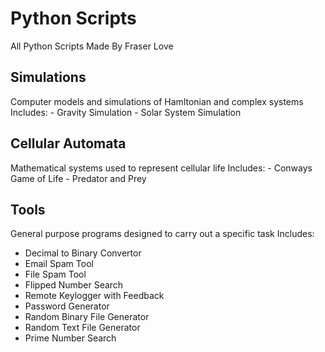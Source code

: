 # Python Scripts
All Python Scripts Made By Fraser Love

  ## Simulations
  Computer models and simulations of Hamltonian and complex systems
  Includes:
    - Gravity Simulation
    - Solar System Simulation
   
  ## Cellular Automata
  Mathematical systems used to represent cellular life
  Includes:
    - Conways Game of Life
    - Predator and Prey
    
  ## Tools
  General purpose programs designed to carry out a specific task
  Includes:
  - Decimal to Binary Convertor
  - Email Spam Tool
  - File Spam Tool
  - Flipped Number Search
  - Remote Keylogger with Feedback
  - Password Generator
  - Random Binary File Generator
  - Random Text File Generator
  - Prime Number Search
   

